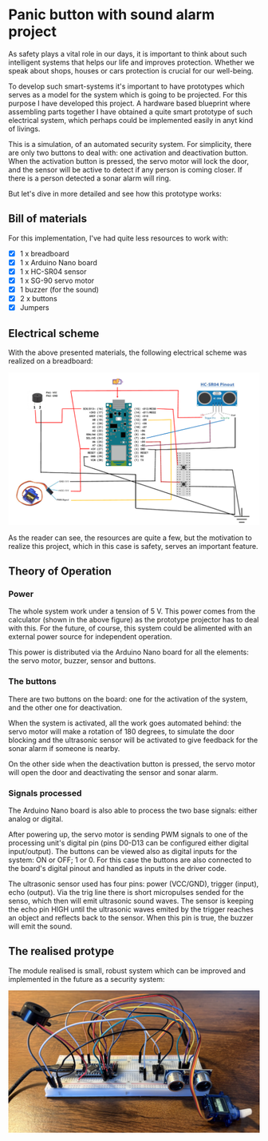 # Panic button with sound alarm project

As safety plays a vital role in our days, it is important to think about such intelligent systems that helps our life and improves protection. Whether we speak about shops, houses or cars protection is crucial for our well-being. 

To develop such smart-systems it's important to have prototypes which serves as a model for the system which is going to be projected. For this purpose I have developed this project. A hardware based blueprint where assembling parts together I have obtained a quite smart prototype of such electrical system, which perhaps could be implemented easily in anyt kind of livings.

This is a simulation, of an automated security system. For simplicity, there are only two buttons to deal with: one activation and deactivation button. When the activation button is pressed, the servo motor will lock the door, and the sensor will be active to detect if any person is coming closer. If there is a person detected a sonar alarm will ring.

But let's dive in more detailed and see how this prototype works:

## Bill of materials

For this implementation, I've had quite less resources to work with:

  - [x] 1 x breadboard
  - [x] 1 x Arduino Nano board
  - [x] 1 x HC-SR04 sensor
  - [x] 1 x SG-90 servo motor
  - [x] 1 buzzer (for the sound)
  - [x] 2 x buttons
  - [x] Jumpers

## Electrical scheme

With the above presented materials, the following electrical scheme was realized on a breadboard:

![Ref Image](./photos/schematic_diagram.png)

As the reader can see, the resources are quite a few, but the motivation to realize this project, which in this case is safety, serves an important feature.

## Theory of Operation

### Power

The whole system work under a tension of 5 V. This power comes from the calculator (shown in the above figure) as the prototype projector has to deal with this. For the future, of course, this system could be alimented with an external power source for independent operation. 

This power is distributed via the Arduino Nano board for all the elements: the servo motor, buzzer, sensor and buttons.

### The buttons

There are two buttons on the board: one for the activation of the system, and the other one for deactivation.

When the system is activated, all the work goes automated behind: the servo motor will make a rotation of 180 degrees, to simulate the door blocking and the ultrasonic sensor will be activated to give feedback for the sonar alarm if someone is nearby. 

On the other side when the deactivation button is pressed, the servo motor will open the door and deactivating the sensor and sonar alarm.

### Signals processed

The Arduino Nano board is also able to process the two base signals: either analog or digital.

After powering up, the servo motor is sending PWM signals to one of the processing unit's digital pin (pins D0-D13 can be configured either digital input/output). The buttons can be viewed also as digital inputs for the system: ON or OFF; 1 or 0. For this case the buttons are also connected to the board's digital pinout and handled as inputs in the driver code.

The ultrasonic sensor used has four pins: power (VCC/GND), trigger (input), echo (output). Via the trig line there is short micropulses sended for the senso, which then will emit ultrasonic sound waves. The sensor is keeping the echo pin HIGH until the ultrasonic waves emited by the trigger reaches an object and reflects back to the sensor. When this pin is true, the buzzer will emit the sound.

## The realised protype

The module realised is small, robust system which can be improved and implemented in the future as a security system: 

![Ref Image](./photos/system_realised.jpeg)